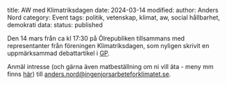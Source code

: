 title: AW med Klimatriksdagen
date: 2024-03-14
modified:
author: Anders Nord
category: Event
tags: politik, vetenskap, klimat, aw, social hållbarhet, demokrati
data:
status: published

Den 14 mars från ca kl 17:30 på Ölrepubliken tillsammans med representanter från
föreningen Klimatriksdagen, som nyligen skrivit en uppmärksammad debattartikel i
<a  href="https://www.gp.se/debatt/regeringen-skyller-pa-att-folket-inte-ar-redo-att-gora-mer-for-klimatet.a5e7cb30-f444-45db-a916-edcdaf897322"
target="_blank">GP</a>.

Anmäl intresse (och gärna även matbeställning om ni vill äta - meny mm finns
<a href="https://www.olrepubliken.se/" target="_blank">här</a>) till [anders.nord@ingenjorsarbeteforklimatet.se](mailto:anders.nord@ingenjorsarbeteforklimatet.se).
